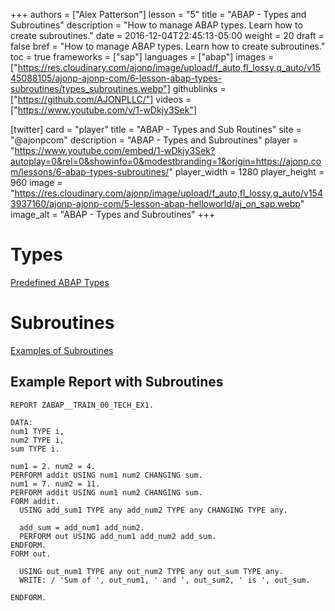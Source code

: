 +++
authors = ["Alex Patterson"]
lesson = "5"
title = "ABAP - Types and Subroutines"
description = "How to manage ABAP types. Learn how to create subroutines."
date = 2016-12-04T22:45:13-05:00
weight = 20
draft = false
bref = "How to manage ABAP types. Learn how to create subroutines."
toc = true
frameworks = ["sap"]
languages = ["abap"]
images = ["https://res.cloudinary.com/ajonp/image/upload/f_auto,fl_lossy,q_auto/v1545088105/ajonp-ajonp-com/6-lesson-abap-types-subroutines/types_subroutines.webp"]
githublinks = ["https://github.com/AJONPLLC/"]
videos = ["https://www.youtube.com/v/1-wDkjy3Sek"]

[twitter]
  card = "player"
  title = "ABAP - Types and Sub Routines"
  site = "@ajonpcom"
  description = "ABAP - Types and Subroutines"
  player = "https://www.youtube.com/embed/1-wDkjy3Sek?autoplay=0&rel=0&showinfo=0&modestbranding=1&origin=https://ajonp.com/lessons/6-abap-types-subroutines/"
  player_width = 1280
  player_height = 960
  image = "https://res.cloudinary.com/ajonp/image/upload/f_auto,fl_lossy,q_auto/v1543937160/ajonp-ajonp-com/5-lesson-abap-helloworld/aj_on_sap.webp"
  image_alt = "ABAP - Types and Subroutines"
+++

# Types
[Predefined ABAP Types](https://help.sap.com/doc/saphelp_nw70/7.0.31/en-US/fc/eb2fd9358411d1829f0000e829fbfe/content.htm?no_cache=true)

# Subroutines
[Examples of Subroutines](https://help.sap.com/saphelp_nw70ehp1/helpdata/en/9f/db979035c111d1829f0000e829fbfe/content.htm?no_cache=true)

## Example Report with Subroutines

```abap
REPORT ZABAP__TRAIN_00_TECH_EX1.

DATA: 
num1 TYPE i,
num2 TYPE i,
sum TYPE i.

num1 = 2. num2 = 4.
PERFORM addit USING num1 num2 CHANGING sum.
num1 = 7. num2 = 11. 
PERFORM addit USING num1 num2 CHANGING sum.
FORM addit.
  USING add_sum1 TYPE any add_num2 TYPE any CHANGING TYPE any.
  
  add_sum = add_num1 add_num2.
  PERFORM out USING add_num1 add_num2 add_sum.
ENDFORM.
FORM out.

  USING out_num1 TYPE any out_num2 TYPE any out_sum TYPE any.
  WRITE: / 'Sum of ', out_num1, ' and ', out_sum2, ' is ', out_sum.

ENDFORM.
